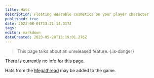 ```yaml
---
title: Hats
description: Floating wearable cosmetics on your player character
published: true
date: 2023-08-01T13:21:14.317Z
tags: 
editor: markdown
dateCreated: 2023-05-20T13:19:01.276Z
---
```


> This page talks about an unreleased feature.
{.is-danger}

<i class="fa-solid fa-face-sad-sweat fa-bounce"></i> There is currently no info for this page.

Hats from the [Megathread](https://discord.com/channels/1049644155246227466/1050934352978133033) may be added to the game.